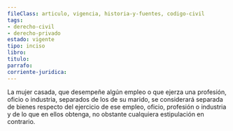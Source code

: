 ```yaml
---
fileClass: articulo, vigencia, historia-y-fuentes, codigo-civil
tags:
- derecho-civil
- derecho-privado
estado: vigente
tipo: inciso
libro:
titulo:
parrafo:
corriente-juridica:
---
```

La mujer casada, que desempeñe algún empleo o que ejerza una profesión, oficio o industria, separados de los de su marido, se considerará separada de bienes respecto del ejercicio de ese empleo, oficio, profesión o industria y de lo que en ellos obtenga, no obstante cualquiera estipulación en contrario.